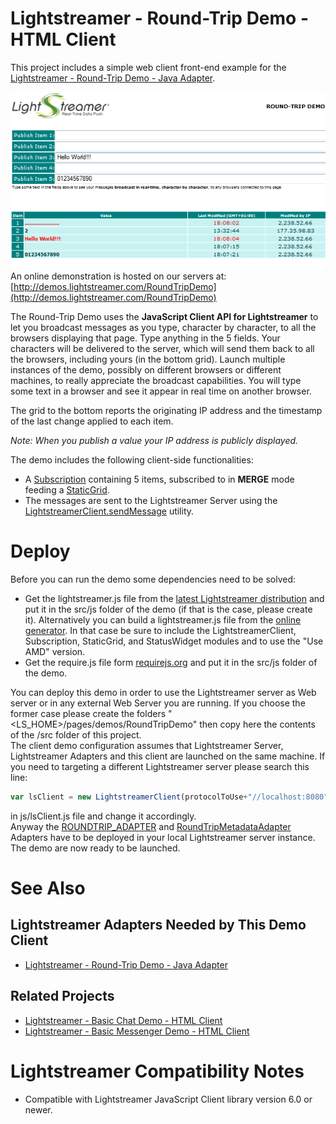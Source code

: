 # Lightstreamer - Round-Trip Demo - HTML Client #

<!-- START DESCRIPTION lightstreamer-example-roundtrip-client-javascript -->

This project includes a simple web client front-end example for the [Lightstreamer - Round-Trip Demo - Java Adapter](https://github.com/Weswit/Lightstreamer-example-RoundTrip-adapter-java).

[![screenshot](screen_roundtrip_large.png)](http://demos.lightstreamer.com/RoundTripDemo)<br>
An online demonstration is hosted on our servers at: [http://demos.lightstreamer.com/RoundTripDemo](http://demos.lightstreamer.com/RoundTripDemo)

The Round-Trip Demo uses the <b>JavaScript Client API for Lightstreamer</b> to let you broadcast messages as you type, character by character, to all the browsers displaying that page. Type anything in the 5 fields. Your characters will be delivered to the server, which will send them back to all the browsers, including yours (in the bottom grid). Launch multiple instances of the demo, possibly on different browsers or different machines, to really appreciate the broadcast capabilities. 
You will type some text in a browser and see it appear in real time on another browser.<br>

The grid to the bottom reports the originating IP address and the timestamp of the last change applied to each item.<br>

<i>Note: When you publish a value your IP address is publicly displayed.</i>

The demo includes the following client-side functionalities:
* A [Subscription](http://www.lightstreamer.com/docs/client_javascript_uni_api/Subscription.html) containing 5 items, subscribed to in <b>MERGE</b> mode feeding a [StaticGrid](http://www.lightstreamer.com/docs/client_javascript_uni_api/StaticGrid.html).
* The messages are sent to the Lightstreamer Server using the [LightstreamerClient.sendMessage](http://www.lightstreamer.com/docs/client_javascript_uni_api/LightstreamerClient.html#sendMessage) utility.

<!-- END DESCRIPTION lightstreamer-example-roundtrip-client-javascript -->
# Deploy #

Before you can run the demo some dependencies need to be solved:

-  Get the lightstreamer.js file from the [latest Lightstreamer distribution](http://www.lightstreamer.com/download) 
   and put it in the src/js folder of the demo (if that is the case, please create it). Alternatively you can build a lightstreamer.js file from the 
   [online generator](http://www.lightstreamer.com/distros/Lightstreamer_Allegro-Presto-Vivace_5_1_1_Colosseo_20130305/Lightstreamer/DOCS-SDKs/sdk_client_javascript/tools/generator.html).
   In that case be sure to include the LightstreamerClient, Subscription, StaticGrid, and StatusWidget modules and to use the "Use AMD" version.
-  Get the require.js file form [requirejs.org](http://requirejs.org/docs/download.html) and put it in the src/js folder of the demo.

You can deploy this demo in order to use the Lightstreamer server as Web server or in any external Web Server you are running. 
If you choose the former case please create the folders "<LS_HOME>/pages/demos/RoundTripDemo" then copy here the contents of the /src folder of this project.<br>
The client demo configuration assumes that Lightstreamer Server, Lightstreamer Adapters and this client are launched on the same machine. If you need to targeting a different Lightstreamer server please search this line:
```js
var lsClient = new LightstreamerClient(protocolToUse+"//localhost:8080","ROUNDTRIPDEMO");
```
in js/lsClient.js file and change it accordingly.<br>
Anyway the [ROUNDTRIP_ADAPTER](https://github.com/Weswit/Lightstreamer-example-RoundTrip-adapter-java) and [RoundTripMetadataAdapter](https://github.com/Weswit/Lightstreamer-example-RoundTrip-adapter-java) Adapters have to be deployed in your local Lightstreamer server instance.<br>
The demo are now ready to be launched.

# See Also #

## Lightstreamer Adapters Needed by This Demo Client ##

<!-- START RELATED_ENTRIES -->
* [Lightstreamer - Round-Trip Demo - Java Adapter](https://github.com/Weswit/Lightstreamer-example-RoundTrip-adapter-java)

<!-- END RELATED_ENTRIES -->
## Related Projects ##

* [Lightstreamer - Basic Chat Demo - HTML Client](https://github.com/Weswit/Lightstreamer-example-Chat-client-javascript)
* [Lightstreamer - Basic Messenger Demo - HTML Client](https://github.com/Weswit/Lightstreamer-example-Messenger-client-javascript)

# Lightstreamer Compatibility Notes #

- Compatible with Lightstreamer JavaScript Client library version 6.0 or newer.
